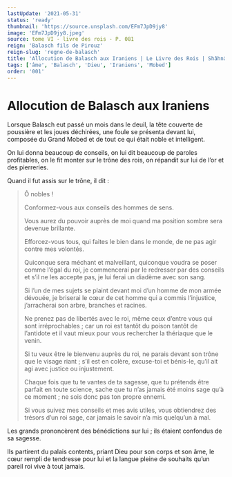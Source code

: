 ```yaml
---
lastUpdate: '2021-05-31'
status: 'ready'
thumbnail: 'https://source.unsplash.com/EFm7JpD9jy8'
image: 'EFm7JpD9jy8.jpeg'
source: tome VI - livre des rois - P. 081
reign: 'Balasch fils de Pirouz'
reign-slug: 'regne-de-balasch'
title: 'Allocution de Balasch aux Iraniens | Le Livre des Rois | Shâhnâmeh'
tags: ['âme', 'Balasch', 'Dieu', 'Iraniens', 'Mobed']
order: '001'
---
```


# Allocution de Balasch aux Iraniens

Lorsque Balasch eut passé un mois dans le deuil, la tête couverte de poussière et les joues déchirées, une foule se présenta devant lui, composée du Grand Mobed et de tout ce qui était noble et intelligent.

On lui donna beaucoup de conseils, on lui dit beaucoup de paroles profitables, on le fit monter sur le trône des rois, on répandit sur lui de l’or et des pierreries.

Quand il fut assis sur le trône, il dit :

> Ô nobles !
>
> Conformez-vous aux conseils des hommes de sens.
>
> Vous aurez du pouvoir auprès de moi quand ma position sombre sera devenue brillante.
>
> Efforcez-vous tous, qui faites le bien dans le monde, de ne pas agir contre mes volontés.
>
> Quiconque sera méchant et malveillant, quiconque voudra se poser comme l’égal du roi, je commencerai par le redresser par des conseils et s’il ne les accepte pas, je lui ferai un diadème avec son sang.
>
> Si l’un de mes sujets se plaint devant moi d’un homme de mon armée dévouée, je briserai le cœur de cet homme qui a commis l’injustice, j’arracherai son arbre, branches et racines.
>
> Ne prenez pas de libertés avec le roi, même ceux d’entre vous qui sont irréprochables ; car un roi est tantôt du poison tantôt de l’antidote et il vaut mieux pour vous rechercher la thériaque que le venin.
>
> Si tu veux être le bienvenu auprès du roi, ne parais devant son trône que le visage riant ; s’il est en colère, excuse-toi et bénis-le, qu’il ait agi avec justice ou injustement.
>
> Chaque fois que tu te vantes de ta sagesse, que tu prétends être parfait en toute science, sache que tu n’as jamais été moins sage qu’à ce moment ; ne sois donc pas ton propre ennemi.
>
> Si vous suivez mes conseils et mes avis utiles, vous obtiendrez des trésors d’un roi sage, car jamais le savoir n’a mis quelqu’un à mal.

Les grands prononcèrent des bénédictions sur lui ; ils étaient confondus de sa sagesse.

Ils partirent du palais contents, priant Dieu pour son corps et son âme, le cœur rempli de tendresse pour lui et la langue pleine de souhaits qu’un pareil roi vive à tout jamais.
